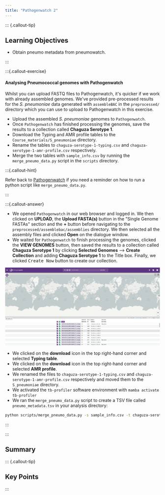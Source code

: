 ```yaml
---
title: "Pathogenwatch 2"
---
```


::: {.callout-tip}
## Learning Objectives

- Obtain pneumo metadata from pneumowatch.

:::

:::{.callout-exercise}
#### Analysing Pneumococcal genomes with Pathogenwatch

Whilst you can upload FASTQ files to Pathogenwatch, it's quicker if we work with already assembled genomes.  We've provided pre-processed results for the _S. pneumoniae_ data generated with `assembleBAC` in the `preprocessed/` directory which you can use to upload to Pathogenwatch in this exercise.

- Upload the assembled _S. pneumoniae_ genomes to `Pathogenwatch`.
- Once `Pathogenwatch` has finished processing the genomes, save the results to a collection called **Chaguza Serotype 1**.
- Download the Typing and AMR profile tables to the `Course_materials/S_pneumoniae` directory.
- Rename the tables to `chaguza-serotype-1-typing.csv` and `chaguza-serotype-1-amr-profile.csv` respectively.
- Merge the two tables with `sample_info.csv` by running the `merge_pneumo_data.py` script in the `scripts` directory.

:::{.callout-hint}

Refer back to [Pathogenwatch](29-pathogenwatch.md) if you need a reminder on how to run a python script like `merge_pneumo_data.py`. 

:::

:::{.callout-answer}

- We opened `Pathogenwatch` in our web browser and logged in.  We then clicked on **UPLOAD**, the **Upload FASTA(s)** button in the "Single Genome FASTAs" section and the **+** button before navigating to the `preprocessed/assemblebac/assemblies` directory. We then selected all the assembly files and clicked **Open** on the dialogue window.
- We waited for `Pathogenwatch` to finish processing the genomes, clicked the **VIEW GENOMES** button, then saved the results to a collection called **Chaguza Serotype 1** by clicking **Selected Genomes** --> **Create Collection** and adding **Chaguza Serotype 1** to the Title box. Finally, we clicked <kbd>Create Now</kbd> button to create our collection.

![](images/pathogenwatch_collection6.png)

- We clicked on the **download** icon in the top right-hand corner and selected **Typing table**.
- We clicked on the **download** icon in the top right-hand corner and selected **AMR profile**.
- We renamed the files to `chaguza-serotype-1-typing.csv` and `chaguza-serotype-1-amr-profile.csv` respectively and moved them to the `S_pneumoniae` directory.
- We activated the `tb-profiler` software environment with `mamba activate tb-profiler`
- We ran the `merge_pneumo_data.py` script to create a TSV file called `pneumo_metadata.tsv` in your analysis directory:

```bash
python scripts/merge_pneumo_data.py -s sample_info.csv -t chaguza-serotype-1-typing.csv -a chaguza-serotype-1-amr-profile.csv
```
:::

:::



## Summary

::: {.callout-tip}
## Key Points

:::